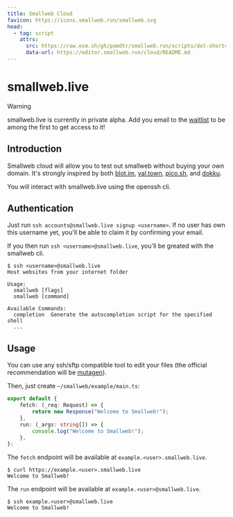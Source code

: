 ```yaml
---
title: Smallweb Cloud
favicon: https://icons.smallweb.run/smallweb.svg
head:
  - tag: script
    attrs:
      src: https://raw.esm.sh/gh/pomdtr/smallweb.run/scripts/dot-shortcut.js
      data-url: https://editor.smallweb.run/cloud/README.md
---
```


# smallweb.live

> [!WARNING]
> smallweb.live is currently in private alpha. Add you email to the [waitlist](https://cloud.smallweb.run) to be among the first to get access to it!

## Introduction

Smallweb cloud will allow you to test out smallweb without buying your own domain. It's strongly inspired by both [blot.im](https://blot.im), [val.town](https://val.town), [pico.sh](https://pico.sh), and [dokku](https://dokku.com/).

You will interact with smallweb.live using the openssh cli.

## Authentication

Just run `ssh accounts@smallweb.live signup <username>`. If no user has own this username yet, you'll be able to claim it by confirming your email.

If you then run `ssh <username>@smallweb.live`, you'll be greated with the smallweb cli.

```console
$ ssh <username>@smallweb.live
Host websites from your internet folder

Usage:
  smallweb [flags]
  smallweb [command]

Available Commands:
  completion  Generate the autocompletion script for the specified shell
  ...
```

## Usage

You can use any ssh/sftp compatible tool to edit your files (the official recommendation will be [mutagen](https://mutagen.io/)).

Then, just create `~/smallweb/example/main.ts`:

```ts
export default {
    fetch: (_req: Request) => {
        return new Response("Welcome to Smallweb!");
    },
    run: (_args: string[]) => {
        console.log("Welcome to Smallweb!");
    },
};
```

The `fetch` endpoint will be available at `example.<user>.smallweb.live`.

```console
$ curl https://example.<user>.smallweb.live
Welcome to Smallweb!
```

The `run` endpoint will be available at `example.<user>@smallweb.live`.

```console
$ ssh example.<user>@smallweb.live
Welcome to Smallweb!
```
